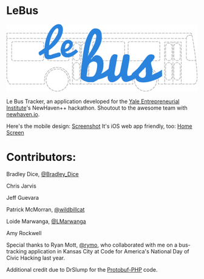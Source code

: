LeBus
=====

![Le Bus](https://raw.githubusercontent.com/bdice/LeBus/master/img/le_bus.png "Le Bus")

Le Bus Tracker, an application developed for the [Yale Entrepreneurial Institute](http://yei.yale.edu/)'s NewHaven++ hackathon. Shoutout to the awesome team with [newhaven.io](http://www.newhaven.io/).

Here's the mobile design: [Screenshot](https://raw.githubusercontent.com/bdice/LeBus/master/img/screenshot.png)
It's iOS web app friendly, too: [Home Screen](https://raw.githubusercontent.com/bdice/LeBus/master/img/homescreen.png)

Contributors:
=============
Bradley Dice, [@Bradley_Dice](https://twitter.com/Bradley_Dice)

Chris Jarvis

Jeff Guevara

Patrick McMorran, [@wildbillcat](https://twitter.com/wildbillcat)

Loide Marwanga, [@LMarwanga](https://twitter.com/LMarwanga)

Amy Rockwell

Special thanks to Ryan Mott, [@rymo](https://twitter.com/rymo), who collaborated with me on a bus-tracking application in Kansas City at Code for America's National Day of Civic Hacking last year.

Additional credit due to DrSlump for the [Protobuf-PHP](https://github.com/drslump/Protobuf-PHP) code.